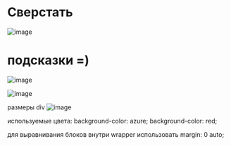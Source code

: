 # Сверстать
![image](https://user-images.githubusercontent.com/113675674/193465710-7c9b44b5-fbec-47b8-8c7f-9779a3ab1e47.png)

# подсказки =)
![image](https://user-images.githubusercontent.com/113675674/193465794-024ab61d-b051-443c-bfab-6fdb710d01ae.png)

![image](https://user-images.githubusercontent.com/113675674/193465736-7b7a576b-2700-40f9-8f28-4e0acdf6166b.png)

размеры div
![image](https://user-images.githubusercontent.com/113675674/193465775-a4e17eba-a05d-4467-b2c4-4135d2eb1d28.png)

используемые цвета:
background-color: azure;
background-color: red;

для выравнивания блоков внутри wrapper использовать margin: 0 auto;
